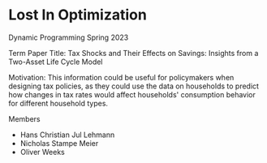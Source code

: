 # Lost In Optimization

Dynamic Programming Spring 2023

Term Paper
Title: Tax Shocks and Their Effects on Savings: Insights from a Two-Asset Life Cycle Model

Motivation: This information could be useful for policymakers when designing tax policies, as they could use the data on households to predict how changes in tax rates would affect households' consumption behavior for different household types.

Members
- Hans Christian Jul Lehmann
- Nicholas Stampe Meier
- Oliver Weeks

